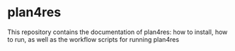 # plan4res
This repository contains the documentation of plan4res: how to install, how to run, as well as the workflow scripts for running plan4res

